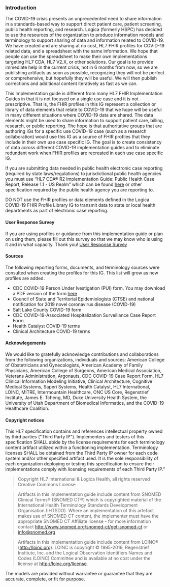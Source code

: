 ### Introduction

The COVID-19 crisis presents an unprecedented need to share information in a standards-based way to support direct patient care, patient screening, public health reporting, and research.  Logica (formerly HSPC) has decided to use the resources of the organization to produce information models and terminology to support sharing of data and information related to COVID-19.  We have created and are sharing at no cost, HL7 FHIR profiles for COVID-19 related data, and a spreadsheet with the same information. We hope that people can use the spreadsheet to make their own implementations targeting HL7 CDA, HL7 V2.X, or other solutions. Our goal is to provide immediate help in the current crisis, not in 6 months from now, so we are publishing artifacts as soon as possible, recognizing they will not be perfect or comprehensive, but hopefully they will be useful.  We will then publish corrections and additional content iteratively as fast as we can.

This Implementation guide is different from many HL7 FHIR Implementation Guides in that it is not focused on a single use case and it is not prescriptive.  That is, the FHIR profiles in this IG represent a collection or library of data elements that relate to COVID-19 that we hope will be useful in many different situations where COVID-19 data are shared.  The data elements might be used to share information to support patient care, billing, research, or public reporting. The hope is that authoritative groups that are authoring IGs for a specific use COVID-19 case (such as a research collaboration) would use this IG as a source of FHIR profiles that they include in their own use case specific IG.  The goal is to create consistency of data across different COVID-19 implementation guides and to eliminate redundant work when FHIR profiles are recreated in each use case specific IG.

If you are submitting data needed in public health electronic case reporting (required by state laws/regulations) to jurisdictional public health agencies you must use “HL7 CDA® R2 Implementation Guide: Public Health Case Report, Release 1.1 - US Realm” which can be found [here](https://www.hl7.org/implement/standards/product_brief.cfm?product_id=436) or other specification required by the public health agency you are reporting to.

DO NOT use the FHIR profiles or data elements defined in the Logica COVID-19 FHIR Profile Library IG to transmit data to state or local health departments as part of electronic case reporting.


#### User Response Survey

If you are using profiles or guidance from this implementation guide or plan on using them, please fill out this survey so that we may know who is using it and in what capacity.  Thank you!  [User Response Survey](https://docs.google.com/forms/d/1oDzSapfUrAkH1pAz3hLR7NXjAm5v6OxMaiRvVnLfkFs/edit)


#### Sources

The following reporting forms, documents, and terminology sources were consulted when creating the profiles for this IG.  This list will grow as new profiles are added.

- CDC COVID-19 Person Under Ivestigation (PUI) form.  You may download a PDF version of the form [here](https://www.okmed.org/web/images/online/documents/COVID19/CDC-PUI-Report-Form.pdf)
- Council of State and Territorial Epidemiologists (CTSE) and national notification for 2019 novel coronavirus disease (COVID-19)
- Salt Lake County COVID-19 form
- CDC COVID-19-Associated Hospitalization Surveillance Case Report Form
- Health Catalyst COVID-19 terms
- Clinical Architecture COVID-19 terms


#### Acknowlegements

We would like to gratefully acknowledge contributions and collaborations from the following organizations, individuals and sources: American College of Obstetricians and Gynecologists, American Academy of Family Physicians, American College of Surgeons, American Medical Association, Veterans Administration, Argonauts, CDC COVID-19 Case Report Form, HL7 Clinical Information Modeling Initiative, Clinical Architecture, Cognitive Medical Systems, Saperi Systems, Health Catalyst, HL7 International, LOINC, MITRE, Intermountain Healthcare, ONC US Core, Regenstrief Institute, James E. Tcheng, MD, Duke University Health System, the University of Utah Department of Biomedical Informatics, and the COVID-19 Healthcare Coalition.

#### Copyright notices

This HL7 specification contains and references intellectual property owned by third parties ("Third Party IP").  Implementers and testers of this specification SHALL abide by the license requirements for each terminology content artifact utilized within a functioning implementation. Terminology licenses SHALL be obtained from the Third Party IP owner for each code system and/or other specified artifact used. It is the sole responsibility of each organization deploying or testing this specification to ensure their implementations comply with licensing requirements of each Third Party IP."

>Copyright HL7 International & Logica Health, all rights reserved Creative Commons License

>Artifacts in this implementation guide include content from SNOMED Clinical Terms® (SNOMED CT®) which is copyrighted material of the International Health Terminology Standards Development Organisation (IHTSDO). Where an implementation of this artefact makes use of SNOMED CT content, the implementer must have the appropriate SNOMED CT Affiliate license - for more information contact http://www.snomed.org/snomed-ct/get-snomed-ct or info@snomed.org

>Artifacts in this implementation guide include content from LOINC® (http://loinc.org). LOINC is copyright © 1995-2019, Regenstrief Institute, Inc. and the Logical Observation Identifiers Names and Codes (LOINC) Committee and is available at no cost under the license at http://loinc.org/license.

The models are provided without warrantee or guarantee that they are accurate, complete, or fit for purpose.